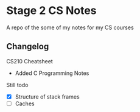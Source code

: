 # Stage 2 CS Notes
A repo of the some of my notes for my CS courses

## Changelog
CS210 Cheatsheet
- Added C Programming Notes

Still todo
- [x] Structure of stack frames
- [ ] Caches